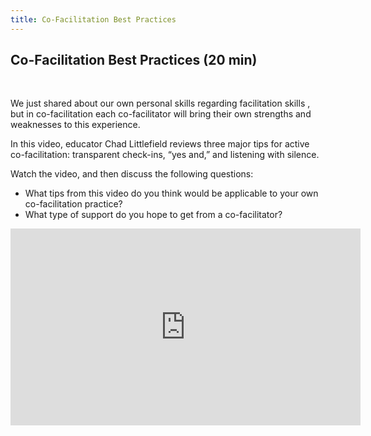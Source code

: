 ```yaml
---
title: Co-Facilitation Best Practices
---
```


## Co-Facilitation Best Practices (20 min)
<br>

We just shared about our own personal skills regarding facilitation skills , but in co-facilitation each co-facilitator will bring their own strengths and weaknesses to this experience.

In this video, educator Chad Littlefield reviews three major tips for active co-facilitation: transparent check-ins, “yes and,” and listening with silence. 

Watch the video, and then discuss the following questions:


* What tips from this video do you think would be applicable to your own co-facilitation practice?
* What type of support do you hope to get from a co-facilitator?

<iframe width="560" height="315" src="https://www.youtube.com/embed/4UmqvdlNmjI?start=63" title="YouTube video player" frameborder="0" allow="accelerometer; autoplay; clipboard-write; encrypted-media; gyroscope; picture-in-picture" allowfullscreen></iframe>
